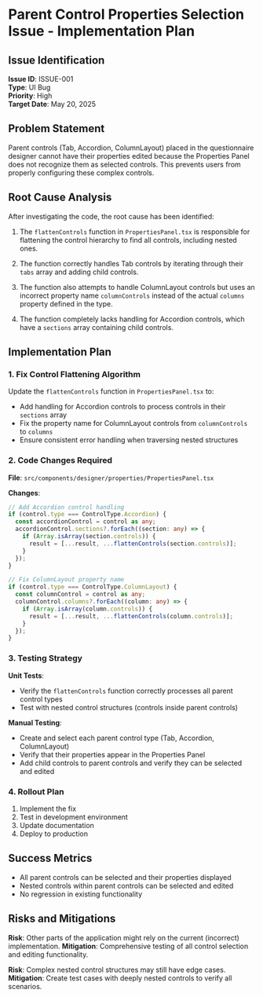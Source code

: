 # Parent Control Properties Selection Issue - Implementation Plan

## Issue Identification

**Issue ID**: ISSUE-001  
**Type**: UI Bug  
**Priority**: High  
**Target Date**: May 20, 2025  

## Problem Statement

Parent controls (Tab, Accordion, ColumnLayout) placed in the questionnaire designer cannot have their properties edited because the Properties Panel does not recognize them as selected controls. This prevents users from properly configuring these complex controls.

## Root Cause Analysis

After investigating the code, the root cause has been identified:

1. The `flattenControls` function in `PropertiesPanel.tsx` is responsible for flattening the control hierarchy to find all controls, including nested ones.

2. The function correctly handles Tab controls by iterating through their `tabs` array and adding child controls.

3. The function also attempts to handle ColumnLayout controls but uses an incorrect property name `columnControls` instead of the actual `columns` property defined in the type.

4. The function completely lacks handling for Accordion controls, which have a `sections` array containing child controls.

## Implementation Plan

### 1. Fix Control Flattening Algorithm

Update the `flattenControls` function in `PropertiesPanel.tsx` to:

- Add handling for Accordion controls to process controls in their `sections` array
- Fix the property name for ColumnLayout controls from `columnControls` to `columns`
- Ensure consistent error handling when traversing nested structures

### 2. Code Changes Required

**File**: `src/components/designer/properties/PropertiesPanel.tsx`

**Changes**:
```typescript
// Add Accordion control handling
if (control.type === ControlType.Accordion) {
  const accordionControl = control as any;
  accordionControl.sections?.forEach((section: any) => {
    if (Array.isArray(section.controls)) {
      result = [...result, ...flattenControls(section.controls)];
    }
  });
}

// Fix ColumnLayout property name
if (control.type === ControlType.ColumnLayout) {
  const columnControl = control as any;
  columnControl.columns?.forEach((column: any) => {
    if (Array.isArray(column.controls)) {
      result = [...result, ...flattenControls(column.controls)];
    }
  });
}
```

### 3. Testing Strategy

**Unit Tests**:
- Verify the `flattenControls` function correctly processes all parent control types
- Test with nested control structures (controls inside parent controls)

**Manual Testing**:
- Create and select each parent control type (Tab, Accordion, ColumnLayout)
- Verify that their properties appear in the Properties Panel
- Add child controls to parent controls and verify they can be selected and edited

### 4. Rollout Plan

1. Implement the fix
2. Test in development environment
3. Update documentation
4. Deploy to production

## Success Metrics

- All parent controls can be selected and their properties displayed
- Nested controls within parent controls can be selected and edited
- No regression in existing functionality

## Risks and Mitigations

**Risk**: Other parts of the application might rely on the current (incorrect) implementation.
**Mitigation**: Comprehensive testing of all control selection and editing functionality.

**Risk**: Complex nested control structures may still have edge cases.
**Mitigation**: Create test cases with deeply nested controls to verify all scenarios.
